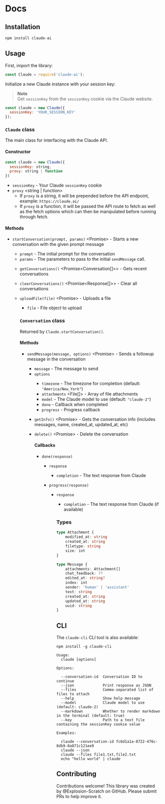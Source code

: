 # Docs

## Installation

```bash
npm install claude-ai
```

## Usage

First, import the library:

```js
const Claude = require('claude-ai');
```

Initialize a new Claude instance with your session key:

> **Note**  
> Get `sessionKey` from the `sessionKey` cookie via the Claude website.

```js
const claude = new Claude({
  sessionKey: 'YOUR_SESSION_KEY'
}); 
```

### `Claude` class

The main class for interfacing with the Claude API.

#### Constructor

```js
const claude = new Claude({
  sessionKey: string,
  proxy: string | function 
})
```

- `sessionKey` <string> - Your Claude `sessionKey` cookie
- `proxy` <string | function> 
  - If `proxy` is a string, it will be prepended before the API endpoint, example: `https://claude.ai/`
  - If `proxy` is a function, it will be passed the API route to fetch as well as the fetch options which can then be manipulated before running through fetch.

#### Methods

- `startConversation(prompt, params)` <Promise<Conversation>> - Starts a new conversation with the given prompt message

  - `prompt` <string> - The initial prompt for the conversation
  - `params` <object> - The parameters to pass to the initial `sendMessage` call.

- `getConversations()` <Promise<Conversation[]>> - Gets recent conversations

- `clearConversations()` <Promise<Response[]>> - Clear all conversations 

- `uploadFile(file)` <Promise<Attachment>> - Uploads a file

  - `file` <File> - File object to upload

### `Conversation` class 

Returned by `Claude.startConversation()`.

#### Methods

- `sendMessage(message, options)` <Promise<Message>> - Sends a followup message in the conversation

  - `message` <string> - The message to send
  - `options` <object> 
    - `timezone` <string> - The timezone for completion (default: `"America/New_York"`)
    - `attachments` <File[]> - Array of file attachments
    - `model` <string> - The Claude model to use (default: `"claude-2"`)
    - `done` <function> - Callback when completed
    - `progress` <function> - Progress callback

- `getInfo()` <Promise<Conversation>> - Gets the conversation info (includes messages, name, created_at, updated_at, etc)

- `delete()` <Promise<Response>> - Delete the conversation

#### Callbacks

- `done(response)`

  - `response` <object>
    - `completion` <string> - The text response from Claude

- `progress(response)`

  - `response` <object> 
    - `completion` <string> - The text response from Claude (if available)

### Types
```ts
type Attachment {
    modified_at: string
    created_at: string
    filetype: string
    size: int
}
```

```ts
type Message {
    attachments: Attachment[]
    chat_feedback: ??
    edited_at: string?
    index: int
    sender: 'human' | 'assistant'
    text: string
    created_at: string
    updated_at: string
    uuid: string
}
```

## CLI

The `claude-cli` CLI tool is also available:

```
npm install -g claude-cli
```

```
Usage:
  claude [options]

Options:

  --conversation-id  Conversation ID to continue
  --json             Print response as JSON
  --files            Comma-separated list of files to attach 
  --help             Show help message
  --model            Claude model to use (default: claude-2)
  --markdown         Whether to render markdown in the terminal (default: true)
  --key              Path to a text file containing the sessionKey cookie value

Examples:

  claude --conversation-id fc6d1a1a-8722-476c-8db9-8a871c121ee9
  claude --json
  claude --files file1.txt,file2.txt
  echo "hello world" | claude
```

## Contributing

Contributions welcome! This library was created by @Explosion-Scratch on GitHub. Please submit PRs to help improve it.